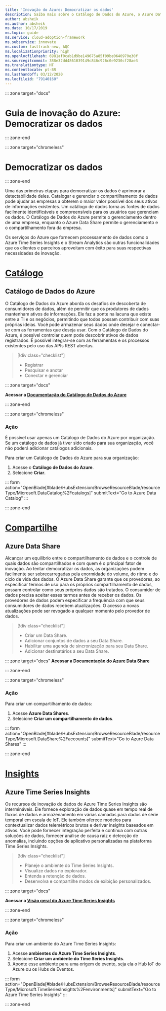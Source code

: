 ```yaml
---
title: 'Inovação do Azure: Democratizar os dados'
description: Saiba mais sobre o Catálogo de Dados do Azure, o Azure Data Share e outras ferramentas que melhoram a descoberta e a compreensão dos dados.
author: absheik
ms.author: absheik
ms.date: 10/17/2019
ms.topic: guide
ms.service: cloud-adoption-framework
ms.subservice: innovate
ms.custom: fasttrack-new, AQC
ms.localizationpriority: high
ms.openlocfilehash: 6981af0cab1d9be149675a85f09be0640970e30f
ms.sourcegitcommit: 388e32dd4861039149c846c926c0e9230cf28ae3
ms.translationtype: HT
ms.contentlocale: pt-BR
ms.lasthandoff: 03/12/2020
ms.locfileid: "79140160"
---
```

<!-- cSpell:ignore Fcatalogs Faccounts FEnvironments -->

::: zone target="docs"

# <a name="azure-innovation-guide-democratize-data"></a>Guia de inovação do Azure: Democratizar os dados

::: zone-end

::: zone target="chromeless"

# <a name="democratize-data"></a>Democratizar os dados

::: zone-end

Uma das primeiras etapas para democratizar os dados é aprimorar a detectabilidade deles. Catalogar e gerenciar o compartilhamento de dados pode ajudar as empresas a obterem o maior valor possível dos seus ativos de informações existentes. Um catálogo de dados torna as fontes de dados facilmente identificáveis e compreensíveis para os usuários que gerenciam os dados. O Catálogo de Dados do Azure permite o gerenciamento dentro de uma empresa, enquanto o Azure Data Share permite o gerenciamento e o compartilhamento fora da empresa.

Os serviços do Azure que fornecem processamento de dados como o Azure Time Series Insights e o Stream Analytics são outras funcionalidades que os clientes e parceiros aproveitam com êxito para suas respectivas necessidades de inovação.

# <a name="catalog"></a>[Catálogo](#tab/Catalog)

## <a name="azure-data-catalog"></a>Catálogo de Dados do Azure

O Catálogo de Dados do Azure aborda os desafios de descoberta de consumidores de dados, além de permitir que os produtores de dados mantenham ativos de informações. Ele faz a ponte na lacuna que existe entre a TI e os negócios, permitindo que todos possam contribuir com suas próprias ideias. Você pode armazenar seus dados onde desejar e conectar-se com as ferramentas que deseja usar. Com o Catálogo de Dados do Azure, é possível controlar quem pode descobrir ativos de dados registrados. É possível integrar-se com as ferramentas e os processos existentes pelo uso das APIs REST abertas.

> [!div class="checklist"]
>
> - Registrar
> - Pesquisar e anotar
> - Conectar e gerenciar

::: zone target="docs"

**Acessar a [Documentação do Catálogo de Dados do Azure](https://docs.microsoft.com/azure/data-catalog)**

::: zone-end

::: zone target="chromeless"

### <a name="action"></a>Ação

É possível usar apenas um Catálogo de Dados do Azure por organização. Se um catálogo de dados já tiver sido criado para sua organização, você não poderá adicionar catálogos adicionais.

Para criar um Catálogo de Dados do Azure para sua organização:

1. Acesse o **Catálogo de Dados do Azure**.
2. Selecione **Criar**.

<!-- markdownlint-disable DOCSMD001 -->

::: form action="OpenBlade[#blade/HubsExtension/BrowseResourceBlade/resourceType/Microsoft.DataCatalog%2Fcatalogs]" submitText="Go to Azure Data Catalog" :::

<!-- markdownlint-enable DOCSMD001 -->

::: zone-end

# <a name="share"></a>[Compartilhe](#tab/Share)

## <a name="azure-data-share"></a>Azure Data Share

Alcançar um equilíbrio entre o compartilhamento de dados e o controle de quais dados são compartilhados e com quem é o principal fator de inovação. Ao tentar democratizar os dados, as organizações podem facilmente ser sobrecarregadas pela enormidade do volume, do ritmo e do ciclo de vida dos dados. O Azure Data Share garante que os provedores, ao especificar termos de uso para os próprios compartilhamento de dados, possam controlar como seus próprios dados são tratados. O consumidor de dados precisa aceitar esses termos antes de receber os dados. Os provedores de dados podem especificar a frequência com que seus consumidores de dados recebem atualizações. O acesso a novas atualizações pode ser revogado a qualquer momento pelo provedor de dados.

> [!div class="checklist"]
>
> - Criar um Data Share.
> - Adicionar conjuntos de dados a seu Data Share.
> - Habilitar uma agenda de sincronização para seu Data Share.
> - Adicionar destinatários a seu Data Share.

::: zone target="docs"
**Acessar a [Documentação do Azure Data Share](https://docs.microsoft.com/azure/data-share)**

::: zone-end

::: zone target="chromeless"

<!-- markdownlint-disable MD024 -->

### <a name="action"></a>Ação

Para criar um compartilhamento de dados:

1. Acesse **Azure Data Shares**.
2. Selecione **Criar um compartilhamento de dados**.

<!-- markdownlint-disable DOCSMD001 -->

::: form action="OpenBlade[#blade/HubsExtension/BrowseResourceBlade/resourceType/Microsoft.DataShare%2Faccounts]" submitText="Go to Azure Data Shares" :::

<!-- markdownlint-enable DOCSMD001 -->

::: zone-end

# <a name="insights"></a>[Insights](#tab/Insights)

## <a name="azure-time-series-insights"></a>Azure Time Series Insights

Os recursos de inovação de dados de Azure Time Series Insights são intermináveis. Ele fornece exploração de dados quase em tempo real de fluxos de dados e armazenamento em várias camadas para dados de série temporal em escala de IoT. Ele também oferece modelos para contextualizar dados telemétricos brutos e derivar insights baseados em ativos. Você pode fornecer integração perfeita e contínua com outras soluções de dados, fornecer análise de causa raiz e detecção de anomalias, incluindo opções de aplicativo personalizadas na plataforma Time Series Insights.

> [!div class="checklist"]
>
> - Planeje o ambiente do Time Series Insights.
> - Visualize dados no explorador.
> - Entenda a retenção de dados.
> - Desenvolva e compartilhe modos de exibição personalizados.

::: zone target="docs"

**Acessar a [Visão geral do Azure Time Series Insights](https://docs.microsoft.com/azure/time-series-insights/time-series-insights-update-overview)**

::: zone-end

::: zone target="chromeless"

### <a name="action"></a>Ação

Para criar um ambiente do Azure Time Series Insights:

1. Acesse **ambientes do Azure Time Series Insights**.
2. Selecione **Criar um ambiente do Time Series Insights**.
3. Aponte esse ambiente para uma origem de evento, seja ela o Hub IoT do Azure ou os Hubs de Eventos.

<!-- markdownlint-disable DOCSMD001 -->

::: form action="OpenBlade[#blade/HubsExtension/BrowseResourceBlade/resourceType/Microsoft.TimeSeriesInsights%2Fenvironments]" submitText="Go to Azure Time Series Insights" :::

<!-- markdownlint-enable DOCSMD001 -->

::: zone-end
